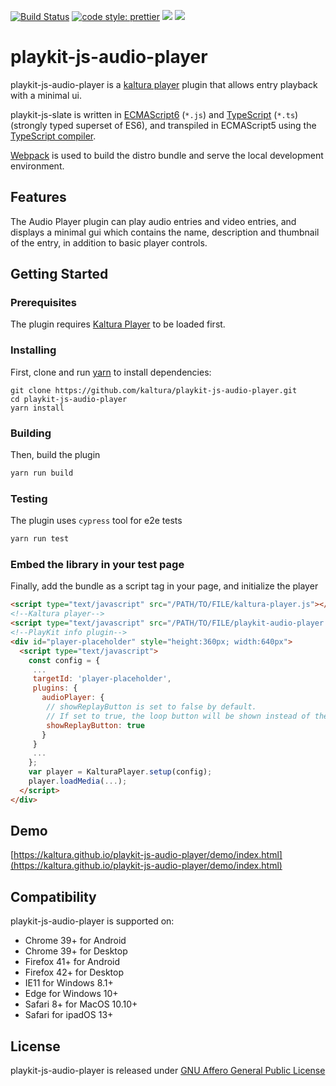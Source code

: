 [![Build Status](https://github.com/kaltura/playkit-js-audio-player/actions/workflows/run_canary_full_flow.yaml/badge.svg)](https://github.com/kaltura/playkit-js-audio-player/actions/workflows/run_canary_full_flow.yaml)
[![code style: prettier](https://img.shields.io/badge/code_style-prettier-ff69b4.svg?style=flat-square)](https://github.com/prettier/prettier)
[![](https://img.shields.io/npm/v/@playkit-js/audio-player/latest.svg)](https://www.npmjs.com/package/@playkit-js/audio-player)
[![](https://img.shields.io/npm/v/@playkit-js/audio-player/canary.svg)](https://www.npmjs.com/package/@playkit-js/audio-player/v/canary)

# playkit-js-audio-player

playkit-js-audio-player is a [kaltura player] plugin that allows entry playback with a minimal ui.

playkit-js-slate is written in [ECMAScript6] (`*.js`) and [TypeScript] (`*.ts`) (strongly typed superset of ES6),
and transpiled in ECMAScript5 using the [TypeScript compiler].

[Webpack] is used to build the distro bundle and serve the local development environment.

[kaltura player]: https://github.com/kaltura/kaltura-player-js.
[ecmascript6]: https://github.com/ericdouglas/ES6-Learning#articles--tutorials
[typescript]: https://www.typescriptlang.org/
[typescript compiler]: https://www.typescriptlang.org/docs/handbook/compiler-options.html
[webpack]: https://webpack.js.org/

## Features

The Audio Player plugin can play audio entries and video entries, and displays a minimal gui which contains the name, description and thumbnail of the entry, in addition to basic player controls.

## Getting Started

### Prerequisites

The plugin requires [Kaltura Player] to be loaded first.

[kaltura player]: https://github.com/kaltura/kaltura-player-js

### Installing

First, clone and run [yarn] to install dependencies:

[yarn]: https://yarnpkg.com/lang/en/

```
git clone https://github.com/kaltura/playkit-js-audio-player.git
cd playkit-js-audio-player
yarn install
```

### Building

Then, build the plugin

```javascript
yarn run build
```

### Testing

The plugin uses `cypress` tool for e2e tests

```javascript
yarn run test
```

### Embed the library in your test page

Finally, add the bundle as a script tag in your page, and initialize the player

```html
<script type="text/javascript" src="/PATH/TO/FILE/kaltura-player.js"></script>
<!--Kaltura player-->
<script type="text/javascript" src="/PATH/TO/FILE/playkit-audio-player.js"></script>
<!--PlayKit info plugin-->
<div id="player-placeholder" style="height:360px; width:640px">
  <script type="text/javascript">
    const config = {
     ...
     targetId: 'player-placeholder',
     plugins: {
       audioPlayer: {
        // showReplayButton is set to false by default.
        // If set to true, the loop button will be shown instead of the speed menu button
        showReplayButton: true
       }
     }
     ...
    };
    var player = KalturaPlayer.setup(config);
    player.loadMedia(...);
  </script>
</div>
```

## Demo

[https://kaltura.github.io/playkit-js-audio-player/demo/index.html](https://kaltura.github.io/playkit-js-audio-player/demo/index.html)

## Compatibility

playkit-js-audio-player is supported on:

- Chrome 39+ for Android
- Chrome 39+ for Desktop
- Firefox 41+ for Android
- Firefox 42+ for Desktop
- IE11 for Windows 8.1+
- Edge for Windows 10+
- Safari 8+ for MacOS 10.10+
- Safari for ipadOS 13+

## License

playkit-js-audio-player is released under [GNU Affero General Public License](LICENSE)

